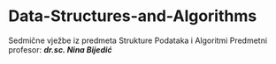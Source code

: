 # Data-Structures-and-Algorithms
Sedmične vježbe iz predmeta Strukture Podataka i Algoritmi 
Predmetni profesor: <b><i>dr.sc. Nina Bijedić</i> </b>
